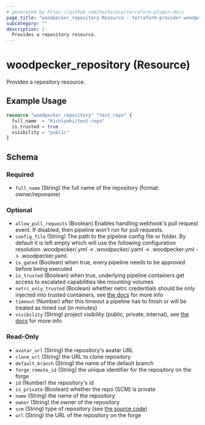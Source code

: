 ```yaml
---
# generated by https://github.com/hashicorp/terraform-plugin-docs
page_title: "woodpecker_repository Resource - terraform-provider-woodpecker"
subcategory: ""
description: |-
  Provides a repository resource.
---
```


# woodpecker_repository (Resource)

Provides a repository resource.

## Example Usage

```terraform
resource "woodpecker_repository" "test_repo" {
  full_name  = "Kichiyaki/test-repo"
  is_trusted = true
  visibility = "public"
}
```

<!-- schema generated by tfplugindocs -->
## Schema

### Required

- `full_name` (String) the full name of the repository (format: owner/reponame)

### Optional

- `allow_pull_requests` (Boolean) Enables handling webhook's pull request event. If disabled, then pipeline won't run for pull requests.
- `config_file` (String) The path to the pipeline config file or folder. By default it is left empty which will use the following configuration resolution .woodpecker/*.yml -> .woodpecker/*.yaml -> .woodpecker.yml -> .woodpecker.yaml.
- `is_gated` (Boolean) when true, every pipeline needs to be approved before being executed
- `is_trusted` (Boolean) when true, underlying pipeline containers get access to escalated capabilities like mounting volumes
- `netrc_only_trusted` (Boolean) whether netrc credentials should be only injected into trusted containers, see [the docs](https://woodpecker-ci.org/docs/usage/project-settings#only-inject-netrc-credentials-into-trusted-containers) for more info
- `timeout` (Number) after this timeout a pipeline has to finish or will be treated as timed out (in minutes)
- `visibility` (String) project visibility (public, private, internal), see [the docs](https://woodpecker-ci.org/docs/usage/project-settings#project-visibility) for more info

### Read-Only

- `avatar_url` (String) the repository's avatar URL
- `clone_url` (String) the URL to clone repository
- `default_branch` (String) the name of the default branch
- `forge_remote_id` (String) the unique identifier for the repository on the forge
- `id` (Number) the repository's id
- `is_private` (Boolean) whether the repo (SCM) is private
- `name` (String) the name of the repository
- `owner` (String) the owner of the repository
- `scm` (String) type of repository (see [the source code](https://github.com/woodpecker-ci/woodpecker/blob/main/server/model/const.go#L67))
- `url` (String) the URL of the repository on the forge
